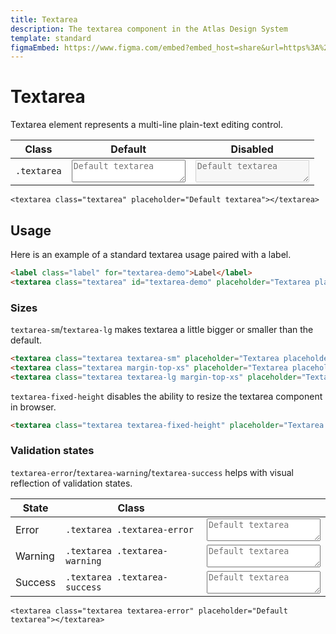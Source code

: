 ```yaml
---
title: Textarea
description: The textarea component in the Atlas Design System
template: standard
figmaEmbed: https://www.figma.com/embed?embed_host=share&url=https%3A%2F%2Fwww.figma.com%2Ffile%2FuVA2amRR71yJZ0GS6RI6zL%2F%25F0%259F%258C%259E-Atlas-Design-Library%3Fnode-id%3D506%253A1176
---
```


# Textarea

Textarea element represents a multi-line plain-text editing control.

| Class       | Default                                                               | Disabled                                                                        |
| ----------- | --------------------------------------------------------------------- | ------------------------------------------------------------------------------- |
| `.textarea` | <textarea class="textarea" placeholder="Default textarea"></textarea> | <textarea class="textarea" placeholder="Default textarea" disabled ></textarea> |

```abut-html
<textarea class="textarea" placeholder="Default textarea"></textarea>
```

## Usage

Here is an example of a standard textarea usage paired with a label.

```html
<label class="label" for="textarea-demo">Label</label>
<textarea class="textarea" id="textarea-demo" placeholder="Textarea placeholder"></textarea>
```

### Sizes

`textarea-sm`/`textarea-lg` makes textarea a little bigger or smaller than the default.

```html
<textarea class="textarea textarea-sm" placeholder="Textarea placeholder"></textarea>
<textarea class="textarea margin-top-xs" placeholder="Textarea placeholder"></textarea>
<textarea class="textarea textarea-lg margin-top-xs" placeholder="Textarea placeholder"></textarea>
```

`textarea-fixed-height` disables the ability to resize the textarea component in browser.

```html
<textarea class="textarea textarea-fixed-height" placeholder="Textarea placeholder"></textarea>
```

### Validation states

`textarea-error`/`textarea-warning`/`textarea-success` helps with visual reflection of validation states.

| State   | Class                         |                                                                                        |
| ------- | ----------------------------- | -------------------------------------------------------------------------------------- |
| Error   | `.textarea .textarea-error`   | <textarea class="textarea textarea-error" placeholder="Default textarea"></textarea>   |
| Warning | `.textarea .textarea-warning` | <textarea class="textarea textarea-warning" placeholder="Default textarea"></textarea> |
| Success | `.textarea .textarea-success` | <textarea class="textarea textarea-success" placeholder="Default textarea"></textarea> |

```abut-html
<textarea class="textarea textarea-error" placeholder="Default textarea"></textarea>
```

